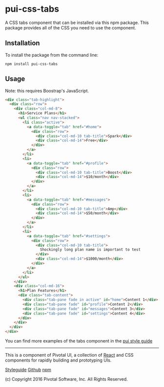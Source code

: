 # pui-css-tabs

A CSS tabs component that can be installed via this npm package.
This package provides all of the CSS you need to use the component.



## Installation

To install the package from the command line:

```
npm install pui-css-tabs
```

## Usage

Note: this requires Boostrap's JavaScript.

```html
<div class="tab-highlight">
  <div class="row">
    <div class="col-md-8">
      <h1>Service Plans</h1>
      <ul class="nav nav-stacked">
        <li class="active">
          <a data-toggle="tab" href="#home">
            <div class="row">
              <div class="col-md-10 tab-title">Spark</div>
              <div class="col-md-14">Free</div>
            </div>
          </a>
        </li>
        <li>
          <a data-toggle="tab" href="#profile">
            <div class="row">
              <div class="col-md-10 tab-title">Boost</div>
              <div class="col-md-14">$10/month</div>
            </div>
          </a>
        </li>
        <li>
          <a data-toggle="tab" href="#messages">
            <div class="row">
              <div class="col-md-10 tab-title">Amp</div>
              <div class="col-md-14">$50/month</div>
            </div>
          </a>
        </li>
        <li>
          <a data-toggle="tab" href="#settings">
            <div class="row">
              <div class="col-md-10 tab-title">
                Shockingly long plan name is important to test
              </div>
              <div class="col-md-14">$1000/month</div>
            </div>
          </a>
        </li>
      </ul>
    </div>
    <div class="col-md-16">
      <h1>Plan Features</h1>
      <div class="tab-content">
        <div class="tab-pane fade in active" id="home">Content 1</div>
        <div class="tab-pane fade" id="profile">Content 2</div>
        <div class="tab-pane fade" id="messages">Content 3</div>
        <div class="tab-pane fade" id="settings">Content 4</div>
      </div>
    </div>
  </div>
</div>
```


You can find more examples of the tabs component in the [pui style guide](http://styleguide.pivotal.io/)


*****************************************

This is a component of Pivotal UI, a collection of [React](https://facebook.github.io/react/) and CSS components for rapidly building and prototyping UIs.

[Styleguide](http://styleguide.pivotal.io)
[Github](https://github.com/pivotal-cf/pivotal-ui)
[npm](https://www.npmjs.com/browse/keyword/pivotal%20ui%20modularized)

(c) Copyright 2016 Pivotal Software, Inc. All Rights Reserved.
